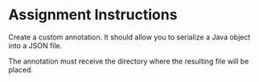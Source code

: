 # Assignment Instructions
Create a custom annotation. It should allow you to serialize a Java object into a JSON file.

The annotation must receive the directory where the resulting file will be placed.